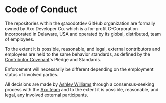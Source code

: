 # Code of Conduct

The repositories within the @axodotdev GitHub organization are formally owned
by Axo Developer Co. which is a for-profit C-Corporation incorporated in
Delaware, USA and operated by its global, distributed, team of employees.

To the extent it is possible, reasonable, and legal, external contributors and
employees are held to the same behavior standards, as defined by the 
[Contributor Covenant]'s Pledge and Standards.

Enforcement will necessarily be different depending on the employment status
of involved parties.

All decisions are made by [Ashley Williams](mailto:ashley@axo.dev) through a 
consensus-seeking process with the [Axo team](https://www.axo.dev/team) and
to the extent it is possible, reasonable, and legal, any involved external
participants.

[Contributor Covenant]: https://www.contributor-covenant.org/version/2/1/code_of_conduct/
